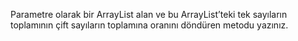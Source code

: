  Parametre olarak bir ArrayList alan ve bu ArrayList’teki tek sayıların toplamının çift sayıların toplamına oranını döndüren metodu yazınız.
